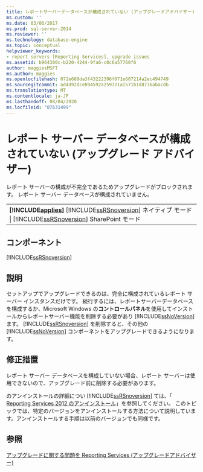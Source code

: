 ```yaml
---
title: レポートサーバーデータベースが構成されていない (アップグレードアドバイザー) |Microsoft Docs
ms.custom: ''
ms.date: 03/06/2017
ms.prod: sql-server-2014
ms.reviewer: ''
ms.technology: database-engine
ms.topic: conceptual
helpviewer_keywords:
- report servers [Reporting Services], upgrade issues
ms.assetid: b964300c-b220-4244-9fa6-c0c6a57760f6
author: maggiesMSFT
ms.author: maggies
ms.openlocfilehash: 072e689da3f43222396f071e607214a2ec494749
ms.sourcegitcommit: ad4d92dce894592a259721a1571b1d8736abacdb
ms.translationtype: MT
ms.contentlocale: ja-JP
ms.lasthandoff: 08/04/2020
ms.locfileid: "87631499"
---
```

# <a name="report-server-database-is-not-configured-upgrade-advisor"></a>レポート サーバー データベースが構成されていない (アップグレード アドバイザー)
  レポート サーバーの構成が不完全であるためアップグレードがブロックされます。 レポート サーバー データベースが構成されていません。  
  
||  
|-|  
|**[!INCLUDE[applies](../../includes/applies-md.md)]** [!INCLUDE[ssRSnoversion](../../includes/ssrsnoversion-md.md)] ネイティブ モード &#124; [!INCLUDE[ssRSnoversion](../../includes/ssrsnoversion-md.md)] SharePoint モード|  
  
## <a name="component"></a>コンポーネント  
 [!INCLUDE[ssRSnoversion](../../includes/ssrsnoversion-md.md)]  
  
## <a name="description"></a>説明  
 セットアップでアップグレードできるのは、完全に構成されているレポート サーバー インスタンスだけです。 続行するには、レポートサーバーデータベースを構成するか、Microsoft Windows の**コントロールパネル**を使用してインストールからレポートサーバー機能を削除する必要があり [!INCLUDE[ssNoVersion](../../includes/ssnoversion-md.md)] ます。 [!INCLUDE[ssRSnoversion](../../includes/ssrsnoversion-md.md)] を削除すると、その他の [!INCLUDE[ssNoVersion](../../includes/ssnoversion-md.md)] コンポーネントをアップグレードできるようになります。  
  
## <a name="corrective-action"></a>修正措置  
 レポート サーバー データベースを構成していない場合、レポート サーバーは使用できないので、アップグレード前に削除する必要があります。  
  
 のアンインストールの詳細につい [!INCLUDE[ssRSnoversion](../../includes/ssrsnoversion-md.md)] ては、「 [Reporting Services 2012 のアンインストール](https://technet.microsoft.com/library/hh479745.aspx\(v=sql.11\))」を参照してください。 このトピックでは、特定のバージョンをアンインストールする方法について説明しています。アンインストールする手順は以前のバージョンでも同様です。  
  
## <a name="see-also"></a>参照  
 [アップグレードに関する問題を Reporting Services &#40;アップグレードアドバイザー&#41;](../../../2014/sql-server/install/reporting-services-upgrade-issues-upgrade-advisor.md)  
  
  
